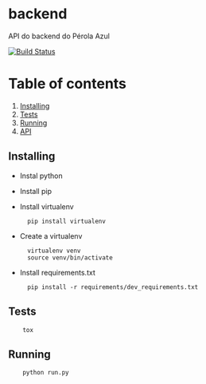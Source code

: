 # backend
API do backend do Pérola Azul

[![Build Status](https://travis-ci.org/IuryAlves/perola-azul.svg?branch=master)](https://travis-ci.org/IuryAlves/perola-azul)

# Table of contents
1. [Installing](#installing)
2. [Tests](#tests)
3. [Running](#running)
4. [API](#api)


## Installing <a name="installing"></a>

* Instal python
* Install pip
* Install virtualenv

        pip install virtualenv

* Create a virtualenv

        virtualenv venv
        source venv/bin/activate

* Install requirements.txt

        pip install -r requirements/dev_requirements.txt

## Tests <a name="tests"></a>

        tox

## Running <a name="running"></a>

        python run.py
